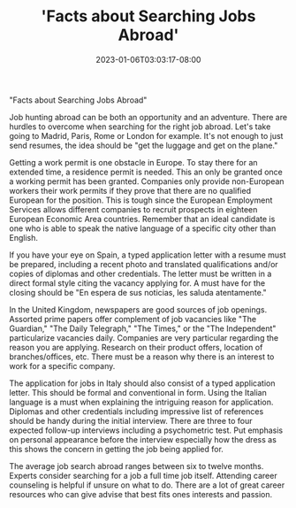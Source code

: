 ﻿---
title: "'Facts about Searching Jobs Abroad'"
date: 2023-01-06T03:03:17-08:00
description: "Job Search Tips for Web Success"
featured_image: "/images/Job Search.jpg"
tags: ["Job Search"]
---

"Facts about Searching Jobs Abroad"

Job hunting abroad can be both an opportunity and an adventure.  There are hurdles to overcome when searching for the right job abroad.  Let's take going to Madrid, Paris, Rome or London for example.  It's not enough to just send resumes, the idea should be "get the luggage and get on the plane." 

Getting a work permit is one obstacle in Europe.  To stay there for an extended time, a residence permit is needed.  This an only be granted once a working permit has been granted.  Companies only provide non-European workers their work permits if they prove that there are no qualified European for the position.  This is tough since the European Employment Services allows different companies to recruit prospects in eighteen European Economic Area countries.  Remember that an ideal candidate is one who is able to speak the native language of a specific city other than English.

If you have your eye on Spain, a typed application letter with a resume must be prepared, including a recent photo and translated qualifications and/or copies of diplomas and other credentials.  The letter must be written in a direct formal style citing the vacancy applying for.  A must have for the closing should be "En espera de sus noticias, les saluda atentamente."

In the United Kingdom, newspapers are good sources of job openings.  Assorted prime papers offer complement of job vacancies like "The Guardian," "The Daily Telegraph," "The Times," or the "The Independent" particularize vacancies daily.  Companies are very particular regarding the reason you are applying.  Research on their product offers, location of branches/offices, etc.  There must be a reason why there is an interest to work for a specific company. 

The application for jobs in Italy should also consist of a typed application letter.  This should be formal and conventional in form.  Using the Italian language is a must when explaining the intriguing reason for application.  Diplomas and other credentials including impressive list of references should be handy during the initial interview.  There are three to four expected follow-up interviews including a psychometric test.  Put emphasis on personal appearance before the interview especially how the dress as this shows the concern in getting the job being applied for.

The average job search abroad ranges between six to twelve months.  Experts consider searching for a job a full time job itself.  Attending career counseling is helpful if unsure on what to do.  There are a lot of great career resources who can give advise that best fits ones interests and passion.

